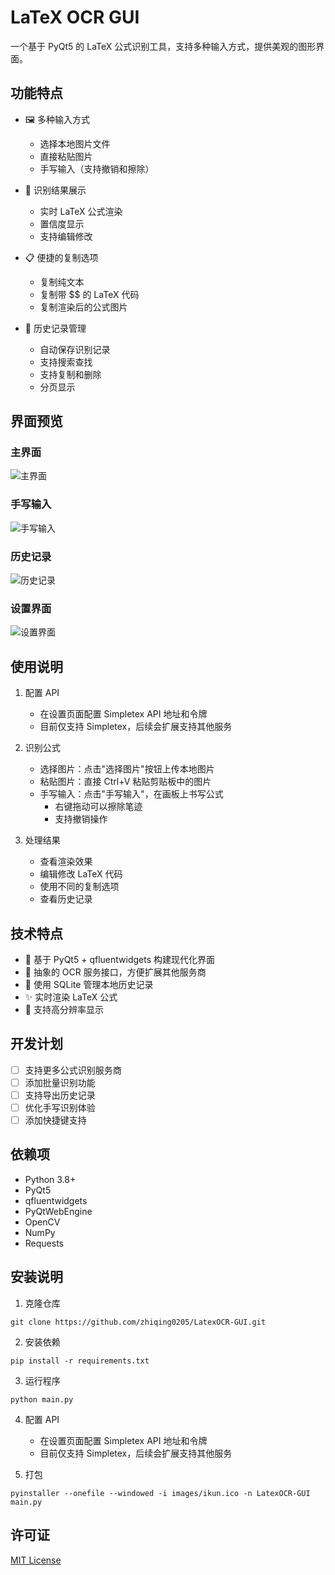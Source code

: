 # LaTeX OCR GUI

一个基于 PyQt5 的 LaTeX 公式识别工具，支持多种输入方式，提供美观的图形界面。

## 功能特点

- 🖼️ 多种输入方式
  - 选择本地图片文件
  - 直接粘贴图片
  - 手写输入（支持撤销和擦除）
  
- 🎯 识别结果展示
  - 实时 LaTeX 公式渲染
  - 置信度显示
  - 支持编辑修改
  
- 📋 便捷的复制选项
  - 复制纯文本
  - 复制带 $$ 的 LaTeX 代码
  - 复制渲染后的公式图片
  
- 📝 历史记录管理
  - 自动保存识别记录
  - 支持搜索查找
  - 支持复制和删除
  - 分页显示

## 界面预览

### 主界面
![主界面](images/main.png)

### 手写输入
![手写输入](images/drawing.png)

### 历史记录
![历史记录](images/history.png)

### 设置界面
![设置界面](images/setting.png)

## 使用说明

1. 配置 API
   - 在设置页面配置 Simpletex API 地址和令牌
   - 目前仅支持 Simpletex，后续会扩展支持其他服务

2. 识别公式
   - 选择图片：点击"选择图片"按钮上传本地图片
   - 粘贴图片：直接 Ctrl+V 粘贴剪贴板中的图片
   - 手写输入：点击"手写输入"，在画板上书写公式
     - 右键拖动可以擦除笔迹
     - 支持撤销操作

3. 处理结果
   - 查看渲染效果
   - 编辑修改 LaTeX 代码
   - 使用不同的复制选项
   - 查看历史记录

## 技术特点

- 🎨 基于 PyQt5 + qfluentwidgets 构建现代化界面
- 🔌 抽象的 OCR 服务接口，方便扩展其他服务商
- 💾 使用 SQLite 管理本地历史记录
- ✨ 实时渲染 LaTeX 公式
- 📱 支持高分辨率显示

## 开发计划

- [ ] 支持更多公式识别服务商
- [ ] 添加批量识别功能
- [ ] 支持导出历史记录
- [ ] 优化手写识别体验
- [ ] 添加快捷键支持

## 依赖项

- Python 3.8+
- PyQt5
- qfluentwidgets
- PyQtWebEngine
- OpenCV
- NumPy
- Requests

## 安装说明

1. 克隆仓库
```
git clone https://github.com/zhiqing0205/LatexOCR-GUI.git
```

2. 安装依赖
```
pip install -r requirements.txt
```

3. 运行程序
```
python main.py
```

4. 配置 API
   - 在设置页面配置 Simpletex API 地址和令牌
   - 目前仅支持 Simpletex，后续会扩展支持其他服务

5. 打包
```
pyinstaller --onefile --windowed -i images/ikun.ico -n LatexOCR-GUI main.py
```

## 许可证

[MIT License](LICENSE)